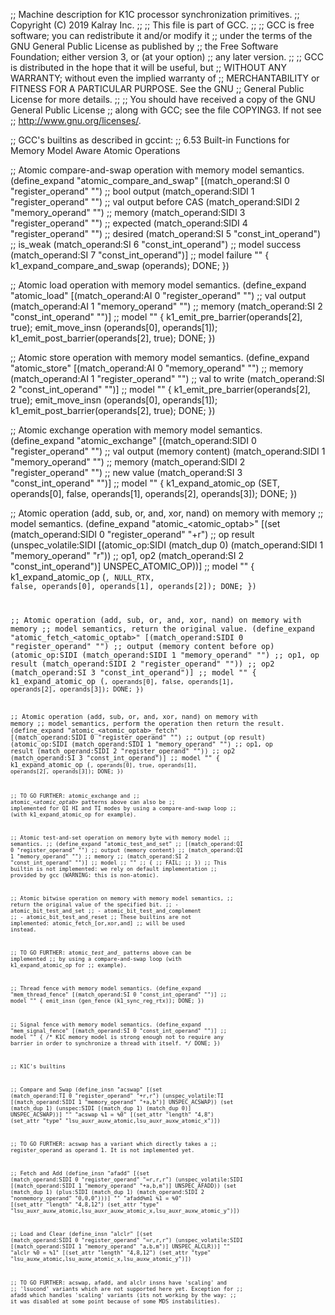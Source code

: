 ;; Machine description for K1C processor synchronization primitives.
;; Copyright (C) 2019 Kalray Inc.
;;
;; This file is part of GCC.
;;
;; GCC is free software; you can redistribute it and/or modify it
;; under the terms of the GNU General Public License as published by
;; the Free Software Foundation; either version 3, or (at your option)
;; any later version.
;;
;; GCC is distributed in the hope that it will be useful, but
;; WITHOUT ANY WARRANTY; without even the implied warranty of
;; MERCHANTABILITY or FITNESS FOR A PARTICULAR PURPOSE.  See the GNU
;; General Public License for more details.
;;
;; You should have received a copy of the GNU General Public License
;; along with GCC; see the file COPYING3.  If not see
;; <http://www.gnu.org/licenses/>.


;; GCC's builtins as described in gccint:
;;   6.53 Built-in Functions for Memory Model Aware Atomic Operations

;; Atomic compare-and-swap operation with memory model semantics.
(define_expand "atomic_compare_and_swap<mode>"
  [(match_operand:SI 0 "register_operand" "")   ;; bool output
   (match_operand:SIDI 1 "register_operand" "") ;; val output before CAS
   (match_operand:SIDI 2 "memory_operand" "")   ;; memory
   (match_operand:SIDI 3 "register_operand" "") ;; expected
   (match_operand:SIDI 4 "register_operand" "") ;; desired
   (match_operand:SI 5 "const_int_operand")     ;; is_weak
   (match_operand:SI 6 "const_int_operand")     ;; model success
   (match_operand:SI 7 "const_int_operand")]    ;; model failure
  ""
{
  k1_expand_compare_and_swap (operands);
  DONE;
})

;; Atomic load operation with memory model semantics.
(define_expand "atomic_load<mode>"
  [(match_operand:AI 0 "register_operand" "")   ;; val output
   (match_operand:AI 1 "memory_operand" "")     ;; memory
   (match_operand:SI 2 "const_int_operand" "")] ;; model
  ""
{
  k1_emit_pre_barrier(operands[2], true);
  emit_move_insn (operands[0], operands[1]);
  k1_emit_post_barrier(operands[2], true);
  DONE;
})

;; Atomic store operation with memory model semantics.
(define_expand "atomic_store<mode>"
  [(match_operand:AI 0 "memory_operand" "")     ;; memory
   (match_operand:AI 1 "register_operand" "")   ;; val to write
   (match_operand:SI 2 "const_int_operand" "")] ;; model
  ""
{
  k1_emit_pre_barrier(operands[2], true);
  emit_move_insn (operands[0], operands[1]);
  k1_emit_post_barrier(operands[2], true);
  DONE;
})

;; Atomic exchange operation with memory model semantics.
(define_expand "atomic_exchange<mode>"
  [(match_operand:SIDI 0 "register_operand" "") ;; val output (memory content)
   (match_operand:SIDI 1 "memory_operand" "")   ;; memory
   (match_operand:SIDI 2 "register_operand" "") ;; new value
   (match_operand:SI 3 "const_int_operand" "")] ;; model
  ""
{
  k1_expand_atomic_op (SET, operands[0], false, operands[1], operands[2], operands[3]);
  DONE;
})

;; Atomic operation (add, sub, or, and, xor, nand) on memory with memory
;; model semantics.
(define_expand "atomic_<atomic_optab><mode>"
  [(set (match_operand:SIDI 0 "register_operand" "+r")                            ;; op result
    (unspec_volatile:SIDI
      [(atomic_op:SIDI (match_dup 0) (match_operand:SIDI 1 "memory_operand" "r")) ;; op1, op2
       (match_operand:SI 2 "const_int_operand")] UNSPEC_ATOMIC_OP))]              ;; model
  ""
{
  k1_expand_atomic_op (<CODE>, NULL_RTX, false, operands[0], operands[1], operands[2]);
  DONE;
})

;; Atomic operation (add, sub, or, and, xor, nand) on memory with memory
;; model semantics, return the original value.
(define_expand "atomic_fetch_<atomic_optab><mode>"
 [(match_operand:SIDI 0 "register_operand" "")   ;; output (memory content before op)
  (atomic_op:SIDI
   (match_operand:SIDI 1 "memory_operand" "")    ;; op1, op result
   (match_operand:SIDI 2 "register_operand" "")) ;; op2
  (match_operand:SI 3 "const_int_operand")]      ;; model
  ""
{
  k1_expand_atomic_op (<CODE>, operands[0], false, operands[1], operands[2], operands[3]);
  DONE;
})

;; Atomic operation (add, sub, or, and, xor, nand) on memory with memory
;; model semantics, perform the operation then return the result.
(define_expand "atomic_<atomic_optab>_fetch<mode>"
 [(match_operand:SIDI 0 "register_operand" "")   ;; output (op result)
  (atomic_op:SIDI
   (match_operand:SIDI 1 "memory_operand" "")    ;; op1, op result
   (match_operand:SIDI 2 "register_operand" "")) ;; op2
  (match_operand:SI 3 "const_int_operand")]      ;; model
  ""
{
  k1_expand_atomic_op (<CODE>, operands[0], true, operands[1], operands[2], operands[3]);
  DONE;
})

;; TO GO FURTHER: atomic_exchange<mode> and
;; atomic_*<atomic_optab>*<mode> patterns above can also be
;; implemented for QI HI and TI modes by using a compare-and-swap loop
;; (with k1_expand_atomic_op for example).

;; Atomic test-and-set operation on memory byte with memory model
;; semantics.
;; (define_expand "atomic_test_and_set"
;;  [(match_operand:QI 0 "register_operand" "")   ;; output (memory content)
;;   (match_operand:QI 1 "memory_operand" "")     ;; memory
;;   (match_operand:SI 2 "const_int_operand" "")] ;; model
;;   ""
;; {
;;   FAIL;
;; })
;; This builtin is not implemented: we rely on default implementation
;; provided by gcc (WARNING: this is non-atomic).

;; Atomic bitwise operation on memory with memory model semantics,
;; return the original value of the specified bit.
;; - atomic_bit_test_and_set<mode>
;; - atomic_bit_test_and_complement<mode>
;; - atomic_bit_test_and_reset<mode>
;; These builtins are not implemented: atomic_fetch_[or,xor,and]<mode>
;; will be used instead.

;; TO GO FURTHER: atomic_*test_and_* patterns above can be implemented
;; by using a compare-and-swap loop (with k1_expand_atomic_op for
;; example).

;; Thread fence with memory model semantics.
(define_expand "mem_thread_fence"
  [(match_operand:SI 0 "const_int_operand" "")] ;; model
  ""
{
  emit_insn (gen_fence (k1_sync_reg_rtx));
  DONE;
})

;; Signal fence with memory model semantics.
(define_expand "mem_signal_fence"
  [(match_operand:SI 0 "const_int_operand" "")] ;; model
  ""
{
  /* K1C memory model is strong enough not to require any
     barrier in order to synchronize a thread with itself. */
  DONE;
})


;; K1C's builtins

;; Compare and Swap
(define_insn "acswap<lsusize>"
  [(set (match_operand:TI 0 "register_operand" "+r,r")
    (unspec_volatile:TI [(match_operand:SIDI 1 "memory_operand" "+a,b")] UNSPEC_ACSWAP))
   (set (match_dup 1)
    (unspec:SIDI [(match_dup 1) (match_dup 0)] UNSPEC_ACSWAP))]
   ""
   "acswap<lsusize> %1 = %0"
  [(set_attr "length" "4,8")
   (set_attr "type" "lsu_auxr_auxw_atomic,lsu_auxr_auxw_atomic_x")])

;; TO GO FURTHER: acswap has a variant which directly takes a
;; register_operand as operand 1. It is not implemented yet.

;; Fetch and Add
(define_insn "afadd<lsusize>"
  [(set (match_operand:SIDI 0 "register_operand" "=r,r,r")
    (unspec_volatile:SIDI [(match_operand:SIDI 1 "memory_operand" "+a,b,m")] UNSPEC_AFADD))
   (set (match_dup 1)
    (plus:SIDI (match_dup 1)
               (match_operand:SIDI 2 "nonmemory_operand" "0,0,0")))]
   ""
   "afadd<lsusize>%m1 %1 = %0"
  [(set_attr "length" "4,8,12")
   (set_attr "type" "lsu_auxr_auxw_atomic,lsu_auxr_auxw_atomic_x,lsu_auxr_auxw_atomic_y")])

;; Load and Clear
(define_insn "alclr<lsusize>"
  [(set (match_operand:SIDI 0 "register_operand" "=r,r,r")
    (unspec_volatile:SIDI [(match_operand:SIDI 1 "memory_operand" "a,b,m")] UNSPEC_ALCLR))]
   ""
   "alclr<lsusize> %0 = %1"
  [(set_attr "length" "4,8,12")
   (set_attr "type" "lsu_auxw_atomic,lsu_auxw_atomic_x,lsu_auxw_atomic_y")])

;; TO GO FURTHER: acswap, afadd, and alclr insns have 'scaling' and
;; 'lsucond' variants which are not supported here yet. Exception for
;; afadd which handles 'scaling' variants (its not working by the way:
;; it was disabled at some point because of some MDS instabilities).
